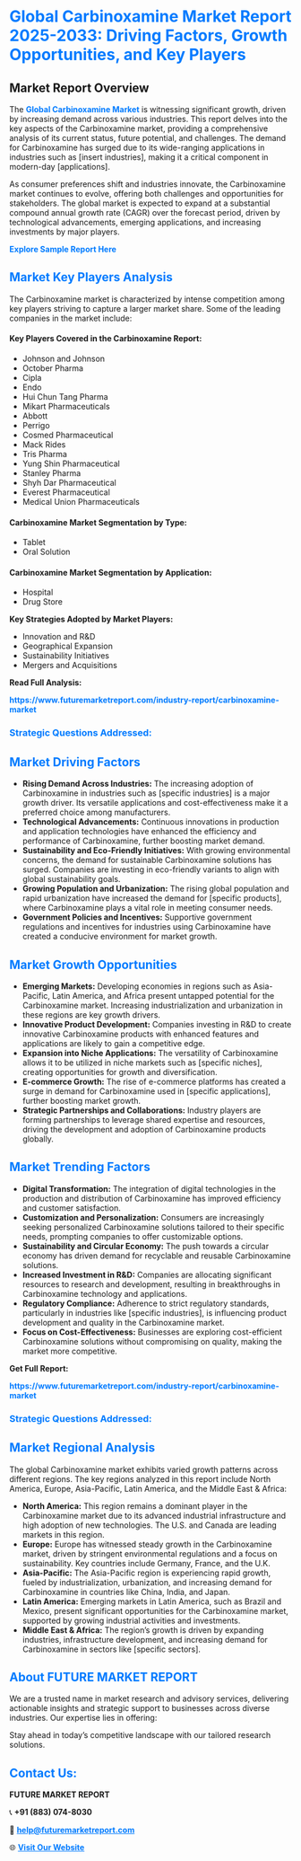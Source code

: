 <h1 style="color: #007BFF;">Global Carbinoxamine Market Report 2025-2033: Driving Factors, Growth Opportunities, and Key Players</h1>

<section id="overview">
<h2>Market Report Overview</h2>
<p>The <a href="https://www.futuremarketreport.com/industry-report/carbinoxamine-market" style="color: #007BFF; text-decoration: none;"><strong>Global Carbinoxamine Market</strong></a> is witnessing significant growth, driven by increasing demand across various industries. This report delves into the key aspects of the Carbinoxamine market, providing a comprehensive analysis of its current status, future potential, and challenges. The demand for Carbinoxamine has surged due to its wide-ranging applications in industries such as [insert industries], making it a critical component in modern-day [applications].</p>
<p>As consumer preferences shift and industries innovate, the Carbinoxamine market continues to evolve, offering both challenges and opportunities for stakeholders. The global market is expected to expand at a substantial compound annual growth rate (CAGR) over the forecast period, driven by technological advancements, emerging applications, and increasing investments by major players.</p>
</section>

<section id="overview">
<p><a href="https://www.futuremarketreport.com/request-sample/reportId=77861" style="color: #007BFF; text-decoration: none;"><strong>Explore Sample Report Here</strong></a></p>
</section>

<section id="key-players">
<h2 style="color: #007BFF;">Market Key Players Analysis</h2>
<p>The Carbinoxamine market is characterized by intense competition among key players striving to capture a larger market share. Some of the leading companies in the market include:</p>
<h4>Key Players Covered in the Carbinoxamine Report:</h4>
<ul><li>Johnson and Johnson</li><li>October Pharma</li><li>Cipla</li><li>Endo</li><li>Hui Chun Tang Pharma</li><li>Mikart Pharmaceuticals</li><li>Abbott</li><li>Perrigo</li><li>Cosmed Pharmaceutical</li><li>Mack Rides</li><li>Tris Pharma</li><li>Yung Shin Pharmaceutical</li><li>Stanley Pharma</li><li>Shyh Dar Pharmaceutical</li><li>Everest Pharmaceutical</li><li>Medical Union Pharmaceuticals</li></ul>
<h4>Carbinoxamine Market Segmentation by Type:</h4>
<ul><li>Tablet</li><li>Oral Solution</li></ul>

<h4>Carbinoxamine Market Segmentation by Application:</h4>
<ul><li>Hospital</li><li>Drug Store</li></ul>
<p><strong>Key Strategies Adopted by Market Players:</strong></p>
<ul>
<li>Innovation and R&D</li>
<li>Geographical Expansion</li>
<li>Sustainability Initiatives</li>
<li>Mergers and Acquisitions</li>
</ul>
</section>

<section>
<p><strong>Read Full Analysis: </strong></p><a href="https://www.futuremarketreport.com/industry-report/carbinoxamine-market" style="color: #007BFF; text-decoration: none;"><strong>https://www.futuremarketreport.com/industry-report/carbinoxamine-market</strong></a>
<h3 style="color: #007BFF;">Strategic Questions Addressed:</h3>
</section>

<section id="driving-factors">
<h2 style="color: #007BFF;">Market Driving Factors</h2>
<ul>
<li><strong>Rising Demand Across Industries:</strong> The increasing adoption of Carbinoxamine in industries such as [specific industries] is a major growth driver. Its versatile applications and cost-effectiveness make it a preferred choice among manufacturers.</li>
<li><strong>Technological Advancements:</strong> Continuous innovations in production and application technologies have enhanced the efficiency and performance of Carbinoxamine, further boosting market demand.</li>
<li><strong>Sustainability and Eco-Friendly Initiatives:</strong> With growing environmental concerns, the demand for sustainable Carbinoxamine solutions has surged. Companies are investing in eco-friendly variants to align with global sustainability goals.</li>
<li><strong>Growing Population and Urbanization:</strong> The rising global population and rapid urbanization have increased the demand for [specific products], where Carbinoxamine plays a vital role in meeting consumer needs.</li>
<li><strong>Government Policies and Incentives:</strong> Supportive government regulations and incentives for industries using Carbinoxamine have created a conducive environment for market growth.</li>
</ul>
</section>

<section id="growth-opportunities">
<h2 style="color: #007BFF;">Market Growth Opportunities</h2>
<ul>
<li><strong>Emerging Markets:</strong> Developing economies in regions such as Asia-Pacific, Latin America, and Africa present untapped potential for the Carbinoxamine market. Increasing industrialization and urbanization in these regions are key growth drivers.</li>
<li><strong>Innovative Product Development:</strong> Companies investing in R&D to create innovative Carbinoxamine products with enhanced features and applications are likely to gain a competitive edge.</li>
<li><strong>Expansion into Niche Applications:</strong> The versatility of Carbinoxamine allows it to be utilized in niche markets such as [specific niches], creating opportunities for growth and diversification.</li>
<li><strong>E-commerce Growth:</strong> The rise of e-commerce platforms has created a surge in demand for Carbinoxamine used in [specific applications], further boosting market growth.</li>
<li><strong>Strategic Partnerships and Collaborations:</strong> Industry players are forming partnerships to leverage shared expertise and resources, driving the development and adoption of Carbinoxamine products globally.</li>
</ul>
</section>

<section id="trending-factors">
<h2 style="color: #007BFF;">Market Trending Factors</h2>
<ul>
<li><strong>Digital Transformation:</strong> The integration of digital technologies in the production and distribution of Carbinoxamine has improved efficiency and customer satisfaction.</li>
<li><strong>Customization and Personalization:</strong> Consumers are increasingly seeking personalized Carbinoxamine solutions tailored to their specific needs, prompting companies to offer customizable options.</li>
<li><strong>Sustainability and Circular Economy:</strong> The push towards a circular economy has driven demand for recyclable and reusable Carbinoxamine solutions.</li>
<li><strong>Increased Investment in R&D:</strong> Companies are allocating significant resources to research and development, resulting in breakthroughs in Carbinoxamine technology and applications.</li>
<li><strong>Regulatory Compliance:</strong> Adherence to strict regulatory standards, particularly in industries like [specific industries], is influencing product development and quality in the Carbinoxamine market.</li>
<li><strong>Focus on Cost-Effectiveness:</strong> Businesses are exploring cost-efficient Carbinoxamine solutions without compromising on quality, making the market more competitive.</li>
</ul>
</section>

<section>
<p><strong>Get Full Report: </strong></p><a href="https://www.futuremarketreport.com/industry-report/carbinoxamine-market" style="color: #007BFF; text-decoration: none;"><strong>https://www.futuremarketreport.com/industry-report/carbinoxamine-market</strong></a>
<h3 style="color: #007BFF;">Strategic Questions Addressed:</h3>
</section>


<section id="regional-analysis">
<h2 style="color: #007BFF;">Market Regional Analysis</h2>
<p>The global Carbinoxamine market exhibits varied growth patterns across different regions. The key regions analyzed in this report include North America, Europe, Asia-Pacific, Latin America, and the Middle East & Africa:</p>
<ul>
<li><strong>North America:</strong> This region remains a dominant player in the Carbinoxamine market due to its advanced industrial infrastructure and high adoption of new technologies. The U.S. and Canada are leading markets in this region.</li>
<li><strong>Europe:</strong> Europe has witnessed steady growth in the Carbinoxamine market, driven by stringent environmental regulations and a focus on sustainability. Key countries include Germany, France, and the U.K.</li>
<li><strong>Asia-Pacific:</strong> The Asia-Pacific region is experiencing rapid growth, fueled by industrialization, urbanization, and increasing demand for Carbinoxamine in countries like China, India, and Japan.</li>
<li><strong>Latin America:</strong> Emerging markets in Latin America, such as Brazil and Mexico, present significant opportunities for the Carbinoxamine market, supported by growing industrial activities and investments.</li>
<li><strong>Middle East & Africa:</strong> The region’s growth is driven by expanding industries, infrastructure development, and increasing demand for Carbinoxamine in sectors like [specific sectors].</li>
</ul>
</section>

<footer>
<h2 style="color: #007BFF;">About FUTURE MARKET REPORT</h2>
<p>We are a trusted name in market research and advisory services, delivering actionable insights and strategic support to businesses across diverse industries. Our expertise lies in offering:</p>

<p>Stay ahead in today’s competitive landscape with our tailored research solutions.</p>

<h2 style="color: #007BFF;">Contact Us:</h2>
<p><strong>FUTURE MARKET REPORT</strong></p>
<p>📞 <strong>+91 (883) 074-8030</strong></p>
<p>📧 <strong><a href="mailto:help@futuremarketreport.com" style="color: #007BFF;">help@futuremarketreport.com</a></strong></p>
<p>🌐 <strong><a href="https://www.futuremarketreport.com/" style="color: #007BFF;">Visit Our Website</a></strong></p>
</footer>